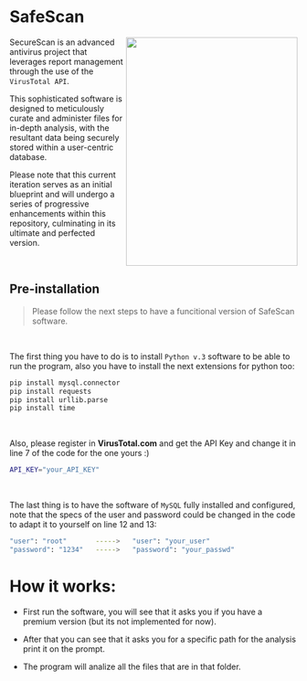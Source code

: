 # SafeScan

<p><img src="https://github.com/Bot-JohnLemon/SafeScan/assets/28149894/049baa99-aca0-4ec0-b141-951003ba5b82" width="300" height="400" align="right"></p>

SecureScan is an advanced antivirus project that leverages report management through the use of the `VirusTotal API`.

This sophisticated software is designed to meticulously curate and administer files for in-depth analysis, with the resultant data being securely stored within a user-centric database.

Please note that this current iteration serves as an initial blueprint and will undergo a series of progressive enhancements within this repository, culminating in its ultimate and perfected version.

<br>

## Pre-installation

>Please follow the next steps to have a funcitional version of SafeScan software.

<br>

The first thing you have to do is to install `Python v.3` software to be able to run the program, also you have to install the next extensions for python too:

```sh
pip install mysql.connector
pip install requests
pip install urllib.parse
pip install time
```

<br>

Also, please register in **VirusTotal.com** and get the API Key and change it in line 7 of the code for the one yours :)

```sh
API_KEY="your_API_KEY"
```

<br>

The last thing is to have the software of `MySQL` fully installed and configured, note that the specs of the user and password could be changed in the code to adapt it to yourself on line 12 and 13:

```sh
"user": "root"       ----->   "user": "your_user"
"password": "1234"   ----->   "password": "your_passwd"
```

# How it works:

- First run the software, you will see that it asks you if you have a premium version (but its not implemented for now).

- After that you can see that it asks you for a specific path for the analysis print it on the prompt.

- The program will analize all the files that are in that folder.
  <br><br><br>
